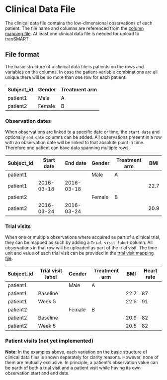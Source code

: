 Clinical Data File
================

The clinical data file contains the low-dimensional observations of each patient. The file name and columns are referenced from the [column mapping file](column-mapping.md). At least one clinical data file is needed for upload to tranSMART.

File format
------------

The basic structure of a clinical data file is patients on the rows and variables on the columns. In case the patient-variable combinations are all unique there will be no more than one row for each patient:

| Subject_id | Gender | Treatment arm |
|----------|--------|---------------|
| patient1 | Male   | A             |
| patient2 | Female | B             |

### Observation dates
When observations are linked to a specific date or time, the `start date` and optionally `end date` columns can be added. All observations present in a row with an observation date will be linked to that absolute point in time. Therefore one patient can have data spanning multiple rows:

| Subject_id | Start date | End date   | Gender | Treatment arm | BMI  |
|----------|------------|------------|--------|---------------|------|
| patient1 |            |            | Male   | A             |      |
| patient1 | 2016-03-18 | 2016-03-18 |        |               | 22.7 |
| patient2 |            |            | Female | B             |      |
| patient2 | 2016-03-24 | 2016-03-24 |        |               | 20.9 |

### Trial visits
When one or multiple observations where acquired as part of a clinical trial, they can be mapped as such by adding a `Trial visit label` column. All observations in that row will be uploaded as part of the trial visit. The time unit and value of each trial visit can be provided in the [trial visit mapping file](trial-visit-mapping.md).

| Subject_id | Trial visit label | Gender | Treatment arm | BMI  | Heart rate |
|----------|-------------------|--------|---------------|------|------------|
| patient1 |                   | Male   | A             |      |            |
| patient1 | Baseline          |        |               | 22.7 | 87         |
| patient1 | Week 5            |        |               | 22.6 | 91         |
| patient2 |                   | Female | B             |      |            |
| patient2 | Baseline          |        |               | 20.9 | 82         |
| patient2 | Week 5            |        |               | 20.5 | 82         |


### Patient visits (not yet implemented)

**Note:** In the examples above, each variation on the basic structure of clinical data files is shown separately for clarity reasons. However, none of them are mutually exclusive. In principle, a patient's observation value can be parth of both a trial visit and a patient visit while having its own observation start and end date.
